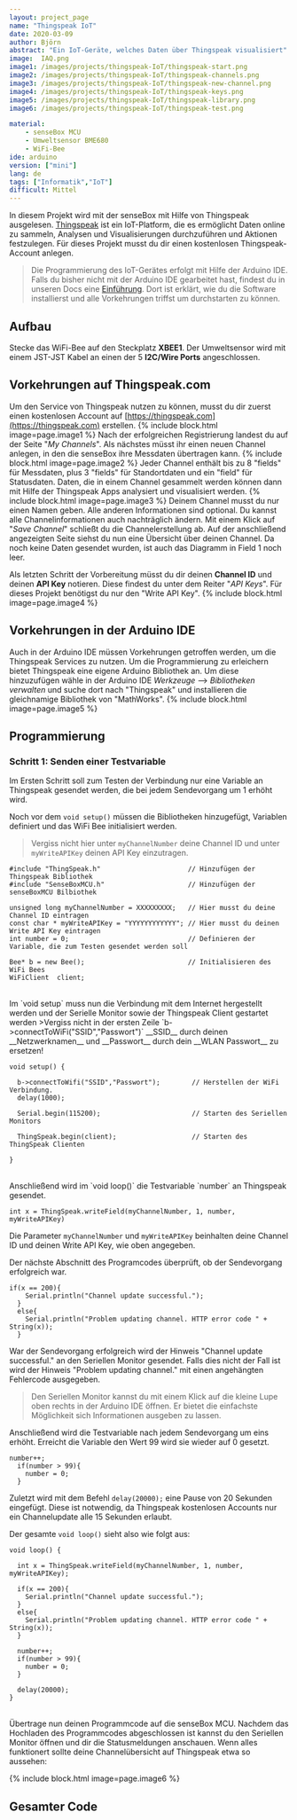 ```yaml
---
layout: project_page
name: "Thingspeak IoT"
date: 2020-03-09
author: Björn
abstract: "Ein IoT-Geräte, welches Daten über Thingspeak visualisiert"
image:  IAQ.png
image1: /images/projects/thingspeak-IoT/thingspeak-start.png
image2: /images/projects/thingspeak-IoT/thingspeak-channels.png
image3: /images/projects/thingspeak-IoT/thingspeak-new-channel.png
image4: /images/projects/thingspeak-IoT/thingspeak-keys.png
image5: /images/projects/thingspeak-IoT/thingspeak-library.png
image6: /images/projects/thingspeak-IoT/thingspeak-test.png

material:
    - senseBox MCU
    - Umweltsensor BME680
    - WiFi-Bee
ide: arduino
version: ["mini"]   
lang: de
tags: ["Informatik","IoT"]
difficult: Mittel
---
```

<head><title>Thingspeak IoT</title></head>

In diesem Projekt wird mit der senseBox mit Hilfe von Thingspeak ausgelesen. [Thingspeak](https://thingspeak.com/) ist ein IoT-Platform, die es ermöglicht Daten online zu sammeln, Analysen und Visualisierungen durchzuführen und Aktionen festzulegen.
Für dieses Projekt musst du dir einen kostenlosen Thingspeak-Account anlegen.

>Die Programmierung des IoT-Gerätes erfolgt mit Hilfe der Arduino IDE. Falls du bisher nicht mit der Arduino IDE gearbeitet hast, findest du in unseren Docs eine [Einführung](https://docs.sensebox.de/category/arduino/). Dort ist erklärt, wie du die Software installierst und alle Vorkehrungen triffst um durchstarten zu können.

## Aufbau
Stecke das WiFi-Bee auf den Steckplatz __XBEE1__. Der Umweltsensor wird mit einem JST-JST Kabel an einen der 5 __I2C/Wire Ports__ angeschlossen.

## Vorkehrungen auf Thingspeak.com

Um den Service von Thingspeak nutzen zu können, musst du dir zuerst einen kostenlosen Account auf [https://thingspeak.com](https://thingspeak.com) erstellen. 
{% include block.html image=page.image1 %}
Nach der erfolgreichen Registrierung landest du auf der Seite "*My Channels*". Als nächstes müsst ihr einen neuen Channel anlegen, in den die senseBox ihre Messdaten übertragen kann.
{% include block.html image=page.image2 %}
Jeder Channel enthält bis zu 8 "fields" für Messdaten, plus 3 "fields" für Standortdaten und ein "field" für Statusdaten. Daten, die in einem Channel gesammelt werden können dann mit Hilfe der Thingspeak Apps analysiert und visualisiert werden.
{% include block.html image=page.image3 %}
Deinem Channel musst du nur einen Namen geben. Alle anderen Informationen sind optional. Du kannst alle Channelinformationen auch nachträglich ändern. Mit einem Klick auf "*Save Channel*" schließt du die Channelerstellung ab.
Auf der anschließend angezeigten Seite siehst du nun eine Übersicht über deinen Channel. Da noch keine Daten gesendet wurden, ist auch das Diagramm in Field 1 noch leer.

Als letzten Schritt der Vorbereitung müsst du dir deinen __Channel ID__ und deinen __API Key__ notieren. Diese findest du unter dem Reiter "*API Keys*". Für dieses Projekt benötigst du nur den "Write API Key".
{% include block.html image=page.image4 %}

## Vorkehrungen in der Arduino IDE
Auch in der Arduino IDE müssen Vorkehrungen getroffen werden, um die Thingspeak Services zu nutzen. Um die Programmierung zu erleichern bietet Thingspeak eine eigene Arduino Bibliothek an.
Um diese hinzuzufügen wähle in der Arduino IDE *Werkzeuge* --> *Bibliotheken verwalten* und suche dort nach "Thingspeak" und installieren die gleichnamige Bibliothek von "MathWorks".
{% include block.html image=page.image5 %}

## Programmierung
### Schritt 1: Senden einer Testvariable
Im Ersten Schritt soll zum Testen der Verbindung nur eine Variable an Thingspeak gesendet werden, die bei jedem Sendevorgang um 1 erhöht wird.

Noch vor dem `void setup()` müssen die Bibliotheken hinzugefügt, Variablen definiert und das WiFi Bee initialisiert werden.

> Vergiss nicht hier unter `myChannelNumber` deine Channel ID und unter `myWriteAPIKey` deinen API Key einzutragen.

```arduino
#include "ThingSpeak.h"                      // Hinzufügen der Thingspeak Bibliothek
#include "SenseBoxMCU.h"                     // Hinzufügen der senseBoxMCU Bilbiothek

unsigned long myChannelNumber = XXXXXXXXX;   // Hier musst du deine Channel ID eintragen
const char * myWriteAPIKey = "YYYYYYYYYYYY"; // Hier musst du deinen Write API Key eintragen
int number = 0;                              // Definieren der Variable, die zum Testen gesendet werden soll

Bee* b = new Bee();                          // Initialisieren des WiFi Bees
WiFiClient  client;
```
<br>
Im `void setup` muss nun die Verbindung mit dem Internet hergestellt werden und der Serielle Monitor sowie der Thingspeak Client gestartet werden
>Vergiss nicht in der ersten Zeile `b->connectToWiFi("SSID","Passwort")` __SSID__ durch deinen __Netzwerknamen__ und __Passwort__ durch dein __WLAN Passwort__ zu ersetzen!

```arduino
void setup() {

  b->connectToWifi("SSID","Passwort");        // Herstellen der WiFi Verbindung. 
  delay(1000); 

  Serial.begin(115200);                       // Starten des Seriellen Monitors

  ThingSpeak.begin(client);                   // Starten des ThingSpeak Clienten

}
```
<br>
Anschließend wird im `void loop()` die Testvariable `number` an Thingspeak gesendet. 

```
int x = ThingSpeak.writeField(myChannelNumber, 1, number, myWriteAPIKey)
```
Die Parameter `myChannelNumber` und `myWriteAPIKey` beinhalten deine Channel ID und deinen Write API Key, wie oben angegeben.


Der nächste Abschnitt des Programcodes überprüft, ob der Sendevorgang erfolgreich war.

```
if(x == 200){
    Serial.println("Channel update successful."); 
  }
  else{
    Serial.println("Problem updating channel. HTTP error code " + String(x));
  }
```
War der Sendevorgang erfolgreich wird der Hinweis "Channel update successful." an den Seriellen Monitor gesendet. Falls dies nicht der Fall ist wird der Hinweis "Problem updating channel." mit einen angehängten Fehlercode ausgegeben.
> Den Seriellen Monitor kannst du mit einem Klick auf die kleine Lupe oben rechts in der Arduino IDE öffnen. Er bietet die einfachste Möglichkeit sich Informationen ausgeben zu lassen.

Anschließend wird die Testvariable nach jedem Sendevorgang um eins erhöht. Erreicht die Variable den Wert 99 wird sie wieder auf 0 gesetzt.

```
number++;
  if(number > 99){
    number = 0;
  }
```

Zuletzt wird mit dem Befehl `delay(20000);` eine Pause von 20 Sekunden eingefügt. Diese ist notwendig, da Thingspeak kostenlosen Accounts nur ein Channelupdate alle 15 Sekunden erlaubt.

Der gesamte `void loop()` sieht also wie folgt aus:

```Arduino
void loop() {

  int x = ThingSpeak.writeField(myChannelNumber, 1, number, myWriteAPIKey); 
  
  if(x == 200){
    Serial.println("Channel update successful."); 
  }
  else{
    Serial.println("Problem updating channel. HTTP error code " + String(x));
  }

  number++;
  if(number > 99){
    number = 0;
  }
  
  delay(20000); 
}
```
<br>
Übertrage nun deinen Programmcode auf die senseBox MCU. Nachdem das Hochladen des Programmcodes abgeschlossen ist kannst du den Seriellen Monitor öffnen und dir die Statusmeldungen anschauen.
Wenn alles funktionert sollte deine Channelübersicht auf Thingspeak etwa so aussehen:

{% include block.html image=page.image6 %}
## Gesamter Code
